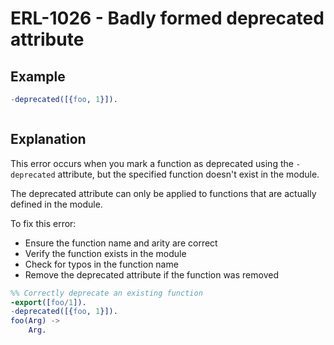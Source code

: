 # ERL-1026 - Badly formed deprecated attribute

## Example

```erlang
-deprecated([{foo, 1}]).
```

```

```

## Explanation

This error occurs when you mark a function as deprecated using the `-deprecated`
attribute, but the specified function doesn't exist in the module.

The deprecated attribute can only be applied to functions that are actually
defined in the module.

To fix this error:

* Ensure the function name and arity are correct
* Verify the function exists in the module
* Check for typos in the function name
* Remove the deprecated attribute if the function was removed

```erlang
%% Correctly deprecate an existing function
-export([foo/1]).
-deprecated([{foo, 1}]).
foo(Arg) ->
    Arg.
```